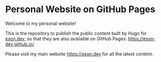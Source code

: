 # Personal Website on GitHub Pages

Welcome to my personal website!

This is the repository to publish the public content built by Hugo for [eson.dev](https://eson.dev),
so that they are also available on GitHub Pages: <https://eson-dev.github.io/>

Please visit my main website <https://eson.dev> for all the latest content.
